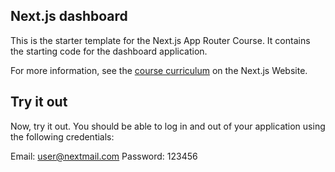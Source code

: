 ## Next.js dashboard

This is the starter template for the Next.js App Router Course. It contains the starting code for the dashboard application.

For more information, see the [course curriculum](https://nextjs.org/learn) on the Next.js Website.
## Try it out
Now, try it out. You should be able to log in and out of your application using the following credentials:

Email: user@nextmail.com
Password: 123456
